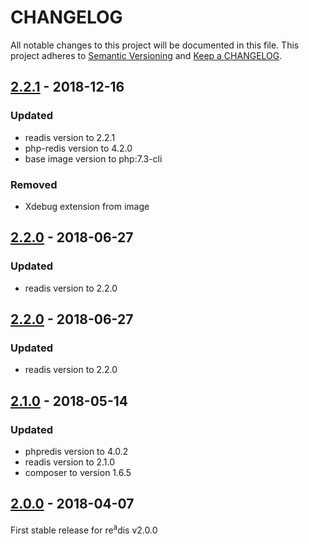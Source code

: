 # CHANGELOG

All notable changes to this project will be documented in this file.
This project adheres to [Semantic Versioning](http://semver.org/) and [Keep a CHANGELOG](http://keepachangelog.com).

## [2.2.1] - 2018-12-16

### Updated

- readis version to 2.2.1
- php-redis version to 4.2.0
- base image version to php:7.3-cli

### Removed

- Xdebug extension from image

## [2.2.0] - 2018-06-27

### Updated

- readis version to 2.2.0

## [2.2.0] - 2018-06-27

### Updated

- readis version to 2.2.0

## [2.1.0] - 2018-05-14

### Updated

- phpredis version to 4.0.2
- readis version to 2.1.0
- composer to version 1.6.5

## [2.0.0] - 2018-04-07

First stable release for re<sup>a</sup>dis v2.0.0

[2.2.1]: https://github.com/hollodotme/readis-docker-image/compare/v2.2.0...v2.2.1
[2.2.0]: https://github.com/hollodotme/readis-docker-image/compare/v2.1.0...v2.2.0
[2.1.0]: https://github.com/hollodotme/readis-docker-image/compare/v2.0.0...v2.1.0
[2.0.0]: https://github.com/hollodotme/readis-docker-image/tree/v2.0.0

